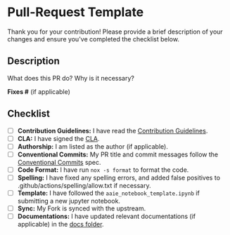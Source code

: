 # Pull-Request Template

Thank you for your contribution! Please provide a brief description of your changes and ensure you've completed the checklist below.

## Description

What does this PR do? Why is it necessary?

**Fixes #<Issue Number>** (if applicable)

## Checklist

- [ ] **Contribution Guidelines:** I have read the [Contribution Guidelines](https://github.com/GoogleCloudPlatform/applied-ai-engineering-samples/blob/main/CONTRIBUTING).
- [ ] **CLA:** I have signed the [CLA](https://cla.developers.google.com).
- [ ] **Authorship:** I am listed as the author (if applicable).
- [ ] **Conventional Commits:** My PR title and commit messages follow the [Conventional Commits](https://www.conventionalcommits.org/) spec.
- [ ] **Code Format:** I have run `nox -s format` to format the code.
- [ ] **Spelling:** I have fixed any spelling errors, and added false positives to .github/actions/spelling/allow.txt if necessary.
- [ ] **Template:** I have followed the `aaie_notebook_template.ipynb` if submitting a new jupyter notebook.
- [ ] **Sync:** My Fork is synced with the upstream.
- [ ] **Documentations:** I have updated relevant documentations (if applicable) in the [docs folder](https://github.com/GoogleCloudPlatform/applied-ai-engineering-samples/blob/main/docs/mkdocs.yml#L181).

